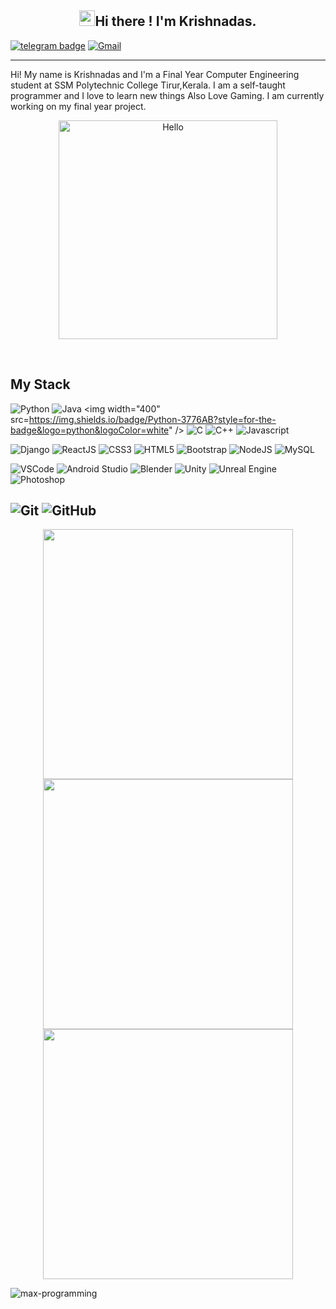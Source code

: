 <h2 align="center"> <img src="https://media.giphy.com/media/hvRJCLFzcasrR4ia7z/giphy.gif" width="25px">Hi there ! I'm Krishnadas. </h1>


[![telegram badge](https://img.shields.io/badge/Telegram-2CA5E0?style=for-the-badge&logo=telegram&logoColor=white)](https://t.me/MAD0MAKER)
[![Gmail](https://img.shields.io/badge/Gmail-D14836?style=for-the-badge&logo=gmail&logoColor=white)](mailto:kkrishnadas393@gmail.com)

<!--![Hits](https://hits.seeyoufarm.com/api/count/incr/badge.svg?url=https://github.com/Krishnadas-KD)-->
---


Hi! My name is Krishnadas and I'm a Final Year Computer Engineering student at SSM Polytechnic College Tirur,Kerala. 
I am a self-taught programmer and I love to learn new things Also Love Gaming. I am currently working on my final year project. 
<br>
<p align="center"><a href="https://github.com/Krishnadas-KD"><img height="350" src="https://cdn.dribbble.com/users/2401141/screenshots/5487982/developers-gif-showcase.gif" alt="Hello" /></a></p><br>

## My Stack

![Python]()
![Java](	https://img.shields.io/badge/Java-ED8B00?style=for-the-badge&logo=java&logoColor=white)
<img width="400"  src=https://img.shields.io/badge/Python-3776AB?style=for-the-badge&logo=python&logoColor=white" />
![C](	https://img.shields.io/badge/C-00599C?style=for-the-badge&logo=c&logoColor=white)
![C++](https://img.shields.io/badge/C%2B%2B-00599C?style=for-the-badge&logo=c%2B%2B&logoColor=white)
![Javascript](https://img.shields.io/badge/JavaScript-323330?style=for-the-badge&logo=javascript&logoColor=F7DF1E)

![Django](https://img.shields.io/badge/Django-092E20?style=for-the-badge&logo=django&logoColor=green)
![ReactJS](https://img.shields.io/badge/React-20232A?style=for-the-badge&logo=react&logoColor=61DAFB)
![CSS3](https://img.shields.io/badge/CSS3-1572B6?style=for-the-badge&logo=css3&logoColor=white)
![HTML5](https://img.shields.io/badge/HTML5-E34F26?style=for-the-badge&logo=html5&logoColor=white)
![Bootstrap](https://img.shields.io/badge/Bootstrap-563D7C?style=for-the-badge&logo=bootstrap&logoColor=white)
![NodeJS](https://img.shields.io/badge/Node.js-339933?style=for-the-badge&logo=nodedotjs&logoColor=white)
![MySQL](https://img.shields.io/badge/MySQL-00000F?style=for-the-badge&logo=mysql&logoColor=white)

![VSCode](https://img.shields.io/badge/Visual_Studio_Code-0078D4?style=for-the-badge&logo=visual%20studio%20code&logoColor=white)
![Android Studio](https://img.shields.io/badge/Android_Studio-3DDC84?style=for-the-badge&logo=android-studio&logoColor=white)
![Blender](https://img.shields.io/badge/blender-%23F5792A.svg?style=for-the-badge&logo=blender&logoColor=white)
![Unity](https://img.shields.io/badge/Unity-100000?style=for-the-badge&logo=unity&logoColor=white)
![Unreal Engine](https://img.shields.io/badge/-Unreal%20Engine-313131?style=for-the-badge&logo=unreal-engine&logoColor=white) 
![Photoshop ](https://img.shields.io/badge/Adobe-Photoshop-31A8FF?style=for-the-badge&logo=Adobe-Photoshop&labelColor=0a446b&logoWidth=1)

![Git](https://img.shields.io/badge/Git-F05032?style=for-the-badge&logo=git&logoColor=white)
![GitHub](https://img.shields.io/badge/GitHub-100000?style=for-the-badge&logo=github&logoColor=white)
---
<div align="center">
   <img width="400"  src="https://github-readme-stats.vercel.app/api?username=Krishnadas-KD&theme=tokyonight&show_icons=true&hide_border=true&count_private=true" />
   <img width="400" src="http://github-readme-streak-stats.herokuapp.com?user=Krishnadas-KD&theme=tokyonight&hide_border=true" />
</div>
<div align="center">
  <img width="400" src="https://github-readme-stats.vercel.app/api/top-langs/?username=Krishnadas-KD&theme=tokyonight&layout=compact&hide_border=true"
</div>
<p><img align="left" src="https://activity-graph.herokuapp.com/graph?username=Krishnadas-KD&theme=github" alt="max-programming" /></p> 
